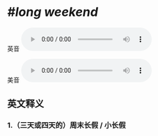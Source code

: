 # ***\#long weekend*** 
英音
<audio src="./media/long weekend1_AAC.aac" controls="controls"></audio>

美音
<audio src="./media/long weekend2_AAC.aac" controls="controls"></audio>



  

英文释义
---
### 1.**（三天或四天的）周末长假 / 小长假**  



